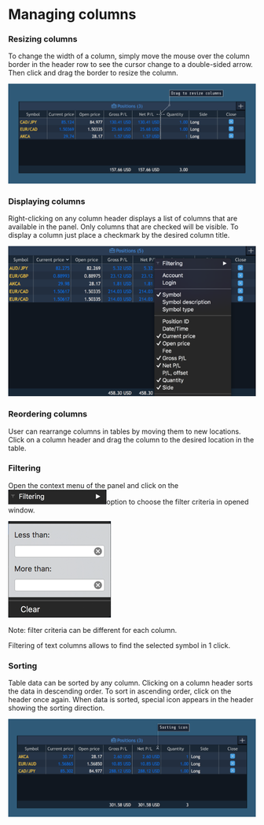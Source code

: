# Managing columns

### **Resizing columns**

To change the width of a column, simply move the mouse over the column border in the header row to see the cursor change to a double-sided arrow. Then click and drag the border to resize the column.

![](../../.gitbook/assets/for-paint.png)

### **Displaying columns**

Right-clicking on any column header displays a list of columns that are available in the panel. Only columns that are checked will be visible. To display a column just place a checkmark by the desired column title. 

![](../../.gitbook/assets/displaying-columns.png)

### **Reordering columns**

User can rearrange columns in tables by moving them to new locations. Click on a column header and drag the column to the desired location in the table.

### Filtering

Open the context menu of the panel and click on the![](../../.gitbook/assets/screen-shot-2018-11-19-at-1.42.40-pm.png)option to choose the filter criteria in opened window.

![](../../.gitbook/assets/screen-shot-2018-11-19-at-1.13.33-pm.png)

Note: filter criteria can be different for each column.

Filtering of text columns allows to find the selected symbol in 1 click.

### Sorting

Table data can be sorted by any column. Clicking on a column header sorts the data in descending order. To sort in ascending order, click on the header once again. When data is sorted, special icon appears in the header showing the sorting direction.

![](../../.gitbook/assets/group-120.png)



